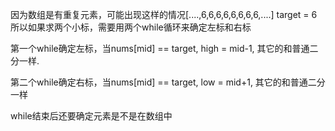 
因为数组是有重复元素，可能出现这样的情况[....,6,6,6,6,6,6,6,6,....] target = 6
所以如果求两个小标，需要用两个while循环来确定左标和右标

第一个while确定左标，当nums[mid] == target, high = mid-1, 其它的和普通二分一样.

第二个while确定右标，当nums[mid] == target, low = mid+1, 其它的和普通二分一样

while结束后还要确定元素是不是在数组中
